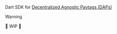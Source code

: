 Dart SDK for [Decentralized Agnostic Paytags (DAPs)](https://github.com/TBD54566975/dap)


> [!WARNING]
> 🚧 WIP 👷